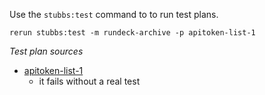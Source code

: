 
Use the `stubbs:test` command to to run test plans.

    rerun stubbs:test -m rundeck-archive -p apitoken-list-1

*Test plan sources*

* [apitoken-list-1](tests/apitoken-list-1.html)
  * it fails without a real test

